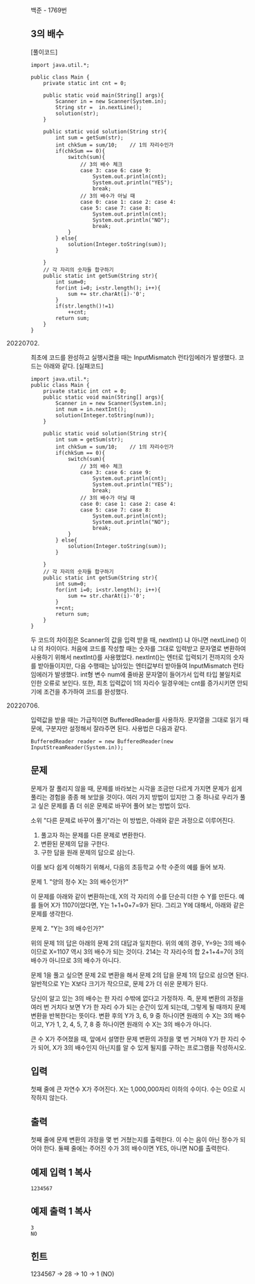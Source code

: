 백준 - 1769번

## 3의 배수

[풀이코드]

    import java.util.*;
    
    public class Main {
        private static int cnt = 0;
        
    	public static void main(String[] args){
            Scanner in = new Scanner(System.in);
            String str =  in.nextLine();
            solution(str);
    	}
        
        public static void solution(String str){
            int sum = getSum(str);
            int chkSum = sum/10;	// 1의 자리수인가
            if(chkSum == 0){
                switch(sum){
    	            // 3의 배수 체크
                    case 3: case 6: case 9:
                        System.out.println(cnt);
                        System.out.println("YES");
                        break;
                    // 3의 배수가 아닐 때
                    case 0: case 1: case 2: case 4:
                    case 5: case 7: case 8:
                        System.out.println(cnt);
                        System.out.println("NO");
                        break;
                }    
            } else{
                solution(Integer.toString(sum));
            }
            
        }
        // 각 자리의 숫자들 합구하기
        public static int getSum(String str){
            int sum=0;
            for(int i=0; i<str.length(); i++){
                sum += str.charAt(i)-'0';
            }
            if(str.length()!=1)
                ++cnt;
            return sum;
        }
    }

20220702.

최초에 코드를 완성하고 실행시켰을 때는 InputMismatch 런타임에러가 발생했다. 코드는 아래와 같다.
[실패코드]

	import java.util.*;
	public class Main {
	    private static int cnt = 0;
	    public static void main(String[] args){
	        Scanner in = new Scanner(System.in);
	        int num = in.nextInt();
	        solution(Integer.toString(num));
	    }
	
	    public static void solution(String str){
	        int sum = getSum(str);
	        int chkSum = sum/10;	// 1의 자리수인가
	        if(chkSum == 0){
	            switch(sum){
		            // 3의 배수 체크
	                case 3: case 6: case 9:
	                    System.out.println(cnt);
	                    System.out.println("YES");
	                    break;
	                // 3의 배수가 아닐 때
	                case 0: case 1: case 2: case 4:
	                case 5: case 7: case 8:
	                    System.out.println(cnt);
	                    System.out.println("NO");
	                    break;
	            }    
	        } else{
	            solution(Integer.toString(sum));
	        }
	
	    }
	    // 각 자리의 숫자들 합구하기
	    public static int getSum(String str){
	        int sum=0;
	        for(int i=0; i<str.length(); i++){
	            sum += str.charAt(i)-'0';
	        }
	        ++cnt;
	        return sum;
	    }
	}
두 코드의 차이점은 Scanner의 값을 입력 받을 때, nextInt() 냐 아니면 nextLine() 이냐 의 차이이다. 처음에 코드를 작성할 때는 숫자를 그대로 입력받고 문자열로 변환하여 사용하기 위해서 nextInt()를 사용했었다. nextInt()는 엔터로 입력되기 전까지의 숫자를 받아들이지만, 다음 수행때는 남아있는 엔터값부터 받아들여 InputMismatch 런타임에러가 발생했다. int형 변수 num에 줄바꿈 문자열이 들어가서 입력 타입 불일치로 인한 오류로 보인다. 또한, 최초 입력값이 1의 자리수 일경우에는 cnt를 증가시키면 안되기에 조건을 추가하여 코드를 완성했다.



20220706.
입력값을 받을 때는 가급적이면 BufferedReader를 사용하자. 문자열을 그대로 읽기 때문에, 구분자만 설정해서 잘라주면 된다. 
사용법은 다음과 같다.

```
BufferedReader reader = new BufferedReader(new InputStreamReader(System.in));
```





## 문제

문제가 잘 풀리지 않을 때, 문제를 바라보는 시각을 조금만 다르게 가지면 문제가 쉽게 풀리는 경험을 종종 해 보았을 것이다. 여러 가지 방법이 있지만 그 중 하나로 우리가 풀고 싶은 문제를 좀 더 쉬운 문제로 바꾸어 풀어 보는 방법이 있다.

소위 "다른 문제로 바꾸어 풀기"라는 이 방법은, 아래와 같은 과정으로 이루어진다.

1. 풀고자 하는 문제를 다른 문제로 변환한다.
2. 변환된 문제의 답을 구한다.
3. 구한 답을 원래 문제의 답으로 삼는다.

이를 보다 쉽게 이해하기 위해서, 다음의 초등학교 수학 수준의 예를 들어 보자.

문제 1. "양의 정수 X는 3의 배수인가?"

이 문제를 아래와 같이 변환하는데, X의 각 자리의 수를 단순히 더한 수 Y를 만든다. 예를 들어 X가 1107이었다면, Y는 1+1+0+7=9가 된다. 그리고 Y에 대해서, 아래와 같은 문제를 생각한다.

문제 2. "Y는 3의 배수인가?"

위의 문제 1의 답은 아래의 문제 2의 대답과 일치한다. 위의 예의 경우, Y=9는 3의 배수이므로 X=1107 역시 3의 배수가 되는 것이다. 214는 각 자리수의 합 2+1+4=7이 3의 배수가 아니므로 3의 배수가 아니다.

문제 1을 풀고 싶으면 문제 2로 변환을 해서 문제 2의 답을 문제 1의 답으로 삼으면 된다. 일반적으로 Y는 X보다 크기가 작으므로, 문제 2가 더 쉬운 문제가 된다.

당신이 알고 있는 3의 배수는 한 자리 수밖에 없다고 가정하자. 즉, 문제 변환의 과정을 여러 번 거치다 보면 Y가 한 자리 수가 되는 순간이 있게 되는데, 그렇게 될 때까지 문제 변환을 반복한다는 뜻이다. 변환 후의 Y가 3, 6, 9 중 하나이면 원래의 수 X는 3의 배수이고, Y가 1, 2, 4, 5, 7, 8 중 하나이면 원래의 수 X는 3의 배수가 아니다.

큰 수 X가 주어졌을 때, 앞에서 설명한 문제 변환의 과정을 몇 번 거쳐야 Y가 한 자리 수가 되어, X가 3의 배수인지 아닌지를 알 수 있게 될지를 구하는 프로그램을 작성하시오.

## 입력

첫째 줄에 큰 자연수 X가 주어진다. X는 1,000,000자리 이하의 수이다. 수는 0으로 시작하지 않는다.

## 출력

첫째 줄에 문제 변환의 과정을 몇 번 거쳤는지를 출력한다. 이 수는 음이 아닌 정수가 되어야 한다. 둘째 줄에는 주어진 수가 3의 배수이면 YES, 아니면 NO를 출력한다.

## 예제 입력 1 복사

```
1234567
```

## 예제 출력 1 복사

```
3
NO
```

## 힌트

1234567 -> 28 -> 10 -> 1 (NO)